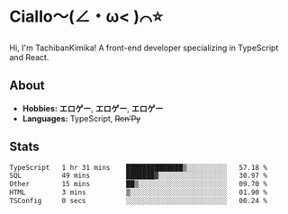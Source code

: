 # Ciallo～(∠・ω< )⌒⭐️

Hi, I'm TachibanKimika! A front-end developer specializing in TypeScript and React.

## About
- **Hobbies:** **エロゲー**, **エロゲー**, **エロゲー**
- **Languages:** TypeScript, ~~Ren’Py~~

## Stats
<!--START_SECTION:waka-->

```txt
TypeScript   1 hr 31 mins    ██████████████▒░░░░░░░░░░   57.18 %
SQL          49 mins         ███████▓░░░░░░░░░░░░░░░░░   30.97 %
Other        15 mins         ██▒░░░░░░░░░░░░░░░░░░░░░░   09.70 %
HTML         3 mins          ▒░░░░░░░░░░░░░░░░░░░░░░░░   01.90 %
TSConfig     0 secs          ░░░░░░░░░░░░░░░░░░░░░░░░░   00.24 %
```

<!--END_SECTION:waka-->

<!-- ![Metrics](https://metrics.lecoq.io/TachibanaKimika?template=classic&base.activity=0&base.community=0&base.repositories=0&languages=1&isocalendar=1&isocalendar.duration=half-year&languages.limit=8&languages.sections=most-used&languages.colors=github&languages.threshold=0%25&languages.indepth=false&languages.recent.load=300&languages.recent.days=14&config.timezone=Asia%2FShanghai)
 -->
